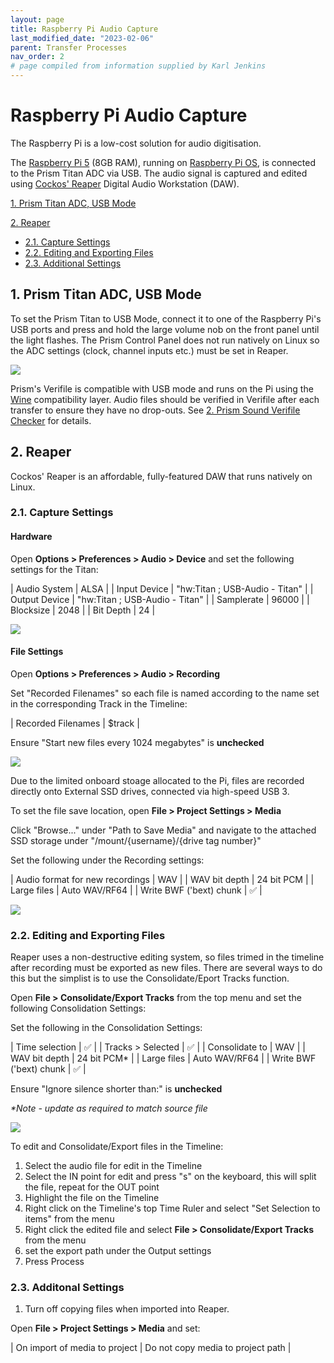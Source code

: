 ```yaml
---
layout: page
title: Raspberry Pi Audio Capture
last_modified_date: "2023-02-06"
parent: Transfer Processes
nav_order: 2
# page compiled from information supplied by Karl Jenkins
---
```


# Raspberry Pi Audio Capture
The Raspberry Pi is a low-cost solution for audio digitisation. 

The [Raspberry Pi 5](https://www.raspberrypi.com/documentation/computers/raspberry-pi-5.html) (8GB RAM), running on [Raspberry Pi OS](https://www.raspberrypi.com/software/), is connected to the Prism Titan ADC via USB.  The audio signal is captured and edited using [Cockos' Reaper](https://www.reaper.fm) Digital Audio Workstation (DAW).

[1. Prism Titan ADC, USB Mode](#1-prism-titan-adc-usb-mode)

[2. Reaper](#2-reaper)
* [2.1. Capture Settings](#21-capture-settings)
* [2.2. Editing and Exporting Files](#22-editing-and-exporting-files)
* [2.3. Additional Settings](#23-additonal-settings)


## 1. Prism Titan ADC, USB Mode
To set the Prism Titan to USB Mode, connect it to one of the Raspberry Pi's USB ports and press and hold the large volume nob on the front panel until the light flashes.  The Prism Control Panel does not run natively on Linux so the ADC settings (clock, channel inputs etc.) must be set in Reaper.

<img src="{{ site.baseurl }}/assets/images/system_settings/3_raspberry_pi_usb.png">

Prism's Verifile is compatible with USB mode and runs on the Pi using the [Wine](https://www.winehq.org) compatibility layer.  Audio files should be verified in Verifile after each transfer to ensure they have no drop-outs.  See [2. Prism Sound Verifile Checker](https://british-library-technical-services.github.io/Documentation/docs/transfer_processes/audio_capture_settings.html#2-prism-sound-verifile-checker) for details.

## 2. Reaper
Cockos' Reaper is an affordable, fully-featured DAW that runs natively on Linux.  

### 2.1. Capture Settings
#### Hardware
Open **Options > Preferences > Audio > Device** and set the following settings for the Titan:

| Audio System | ALSA |
| Input Device | "hw:Titan ; USB-Audio - Titan" |
| Output Device | "hw:Titan ; USB-Audio - Titan" |
| Samplerate | 96000 |
| Blocksize | 2048 |
| Bit Depth | 24 |

<img src="{{ site.baseurl }}/assets/images/system_settings/4_reaper_audio_device_settings.png">

#### File Settings
Open **Options > Preferences > Audio > Recording**

Set "Recorded Filenames" so each file is named according to the name set in the corresponding Track in the Timeline:

| Recorded Filenames | $track |

Ensure "Start new files every 1024 megabytes" is **unchecked**

<img src="{{ site.baseurl }}/assets/images/system_settings/5_reaper_recording_preferences.png">

Due to the limited onboard stoage allocated to the Pi, files are recorded directly onto External SSD drives, connected via high-speed USB 3.

To set the file save location, open **File > Project Settings > Media**

Click "Browse..." under "Path to Save Media" and navigate to the attached SSD storage under "/mount/{username}/{drive tag number}"

Set the following under the Recording settings:

| Audio format for new recordings | WAV |
| WAV bit depth | 24 bit PCM |
| Large files | Auto WAV/RF64 |
| Write BWF ('bext) chunk | &#x2705; |

<img src="{{ site.baseurl }}/assets/images/system_settings/6_reaper_project_settings.png">

### 2.2. Editing and Exporting Files
Reaper uses a non-destructive editing system, so files trimed in the timeline after recording must be exported as new files.  There are several ways to do this but the simplist is to use the Consolidate/Eport Tracks function.

Open **File > Consolidate/Export Tracks** from the top menu and set the following Consolidation Settings:

Set the following in the Consolidation Settings:

| Time selection | &#x2705; |
| Tracks > Selected |  &#x2705; |
| Consolidate to | WAV |
| WAV bit depth | 24 bit PCM* |
| Large files | Auto WAV/RF64 | 
| Write BWF ('bext) chunk | &#x2705; |

Ensure "Ignore silence shorter than:" is **unchecked**

_*Note - update as required to match source file_

<img src="{{ site.baseurl }}/assets/images/system_settings/7_reaper_consolidate_export.png">

To edit and Consolidate/Export files in the Timeline:

1. Select the audio file for edit in the Timeline
2. Select the IN point for edit and press "s" on the keyboard, this will split the file, repeat for the OUT point
3. Highlight the file on the Timeline
4. Right click on the Timeline's top Time Ruler and select "Set Selection to items" from the menu
5. Right click the edited file and select **File > Consolidate/Export Tracks** from the menu
6. set the export path under the Output settings
7. Press Process

### 2.3. Additonal Settings

1. Turn off copying files when imported into Reaper.  

Open **File > Project Settings > Media** and set:

| On import of media to project | Do not copy media to project path |